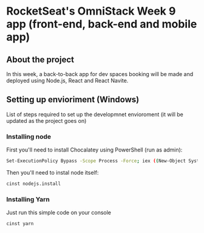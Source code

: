 # RocketSeat's OmniStack Week 9 app (front-end, back-end and mobile app)

## About the project
In this week, a back-to-back app for dev spaces booking will be made and deployed using Node.js, React and React Navite.

## Setting up envioriment (Windows)
List of steps required to set up the developmnet envioroment (it will be updated as the project goes on)
### Installing node
First you'll need to install Chocalatey using PowerShell (run as admin):
```bash
Set-ExecutionPolicy Bypass -Scope Process -Force; iex ((New-Object System.Net.WebClient).DownloadString('https://chocolatey.org/install.ps1'))
```
Then you'll need to instal node itself:
```bash
cinst nodejs.install
```
### Installing Yarn
Just run this simple code on your console
```bash
cinst yarn
```
